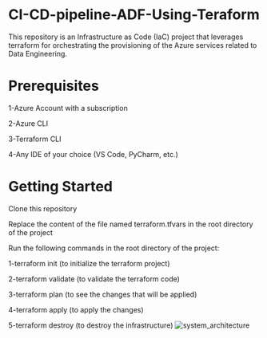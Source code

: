 # CI-CD-pipeline-ADF-Using-Teraform
This repository is an Infrastructure as Code (IaC) project that leverages terraform for orchestrating the provisioning of the Azure services related to Data Engineering.
# Prerequisites
1-Azure Account with a subscription

2-Azure CLI

3-Terraform CLI

4-Any IDE of your choice (VS Code, PyCharm, etc.)

# Getting Started
Clone this repository

Replace the content of the file named terraform.tfvars in the root directory of the project

Run the following commands in the root directory of the project:

1-terraform init (to initialize the terraform project)

2-terraform validate (to validate the terraform code)

3-terraform plan (to see the changes that will be applied)

4-terraform apply (to apply the changes)

5-terraform destroy (to destroy the infrastructure)
![system_architecture](https://github.com/user-attachments/assets/fb8979a0-3363-49cf-9e1f-51927c7033a6)


